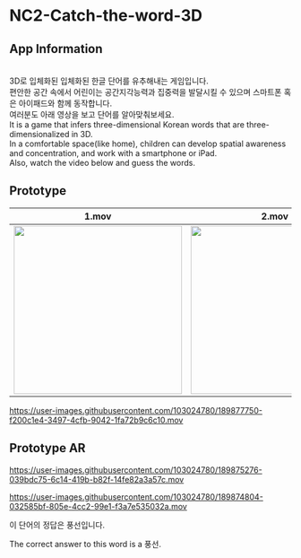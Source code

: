 # NC2-Catch-the-word-3D


## App Information
<br>3D로 입체화된 입체화된 한글 단어를 유추해내는 게임입니다.
<br>편안한 공간 속에서 어린이는 공간지각능력과 집중력을 발달시킬 수 있으며 스마트폰 혹은 아이패드와 함께 동작합니다.
<br>여러분도 아래 영상을 보고 단어를 알아맞춰보세요.
<br>It is a game that infers three-dimensional Korean words that are three-dimensionalized in 3D.
<br>In a comfortable space(like home), children can develop spatial awareness and concentration, and work with a smartphone or iPad.
<br>Also, watch the video below and guess the words.


## Prototype

|1.mov|2.mov|3.move|
|----|----|----|
|<img width= "300" src = "https://user-images.githubusercontent.com/103024780/189877678-c7ad1c67-3629-4f99-8cc3-fd838eeaee0a.mov">|<img width= "300" src = "https://user-images.githubusercontent.com/103024780/189877728-80f2572f-f2aa-4cc9-a609-753d23336409.mov">|<img width= "300" src = "https://user-images.githubusercontent.com/103024780/189877750-f200c1e4-3497-4cfb-9042-1fa72b9c6c10.mov">|

https://user-images.githubusercontent.com/103024780/189877750-f200c1e4-3497-4cfb-9042-1fa72b9c6c10.mov

## Prototype AR

https://user-images.githubusercontent.com/103024780/189875276-039bdc75-6c14-419b-b82f-14fe82a3a57c.mov

https://user-images.githubusercontent.com/103024780/189874804-032585bf-805e-4cc2-99e1-f3a7e535032a.mov

이 단어의 정답은 풍선입니다.

The correct answer to this word is a 풍선.
